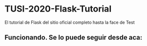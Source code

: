# TUSI-2020-Flask-Tutorial
El tutorial de Flask del sitio oficial completo hasta la face de Test

## Funcionando. Se lo puede seguir desde aca: 
[Flask Tutorial]: https://flask.palletsprojects.com/en/1.1.x/tutorial/

